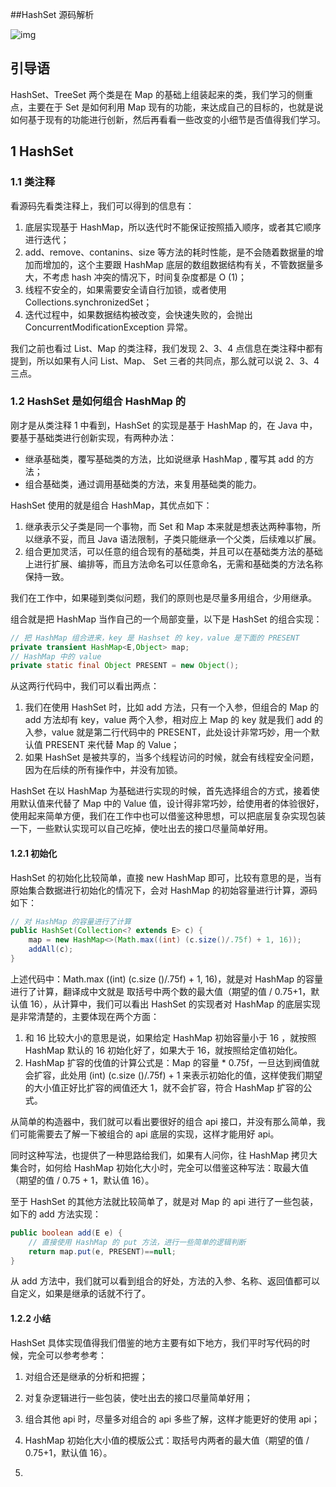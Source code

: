 ##HashSet 源码解析

![img](http://img4.sycdn.imooc.com/5d77064e0001864d06400359.jpg)

## 引导语

HashSet、TreeSet 两个类是在 Map 的基础上组装起来的类，我们学习的侧重点，主要在于 Set 是如何利用 Map 现有的功能，来达成自己的目标的，也就是说如何基于现有的功能进行创新，然后再看看一些改变的小细节是否值得我们学习。



## 1 HashSet

### 1.1 类注释

看源码先看类注释上，我们可以得到的信息有：

1. 底层实现基于 HashMap，所以迭代时不能保证按照插入顺序，或者其它顺序进行迭代；
2. add、remove、contanins、size 等方法的耗时性能，是不会随着数据量的增加而增加的，这个主要跟 HashMap 底层的数组数据结构有关，不管数据量多大，不考虑 hash 冲突的情况下，时间复杂度都是 O (1)；
3. 线程不安全的，如果需要安全请自行加锁，或者使用 Collections.synchronizedSet；
4. 迭代过程中，如果数据结构被改变，会快速失败的，会抛出 ConcurrentModificationException 异常。



我们之前也看过 List、Map 的类注释，我们发现 2、3、4 点信息在类注释中都有提到，所以如果有人问 List、Map、 Set 三者的共同点，那么就可以说 2、3、4 三点。

### 1.2 HashSet 是如何组合 HashMap 的

刚才是从类注释 1 中看到，HashSet 的实现是基于 HashMap 的，在 Java 中，要基于基础类进行创新实现，有两种办法：

- 继承基础类，覆写基础类的方法，比如说继承 HashMap , 覆写其 add 的方法；
- 组合基础类，通过调用基础类的方法，来复用基础类的能力。

HashSet 使用的就是组合 HashMap，其优点如下：

1. 继承表示父子类是同一个事物，而 Set 和 Map 本来就是想表达两种事物，所以继承不妥，而且 Java 语法限制，子类只能继承一个父类，后续难以扩展。
2. 组合更加灵活，可以任意的组合现有的基础类，并且可以在基础类方法的基础上进行扩展、编排等，而且方法命名可以任意命名，无需和基础类的方法名称保持一致。

我们在工作中，如果碰到类似问题，我们的原则也是尽量多用组合，少用继承。

组合就是把 HashMap 当作自己的一个局部变量，以下是 HashSet 的组合实现：

```java
// 把 HashMap 组合进来，key 是 Hashset 的 key，value 是下面的 PRESENT
private transient HashMap<E,Object> map;
// HashMap 中的 value
private static final Object PRESENT = new Object();
```

从这两行代码中，我们可以看出两点：

1. 我们在使用 HashSet 时，比如 add 方法，只有一个入参，但组合的 Map 的 add 方法却有 key，value 两个入参，相对应上 Map 的 key 就是我们 add 的入参，value 就是第二行代码中的 PRESENT，此处设计非常巧妙，用一个默认值 PRESENT 来代替 Map 的 Value；
2. 如果 HashSet 是被共享的，当多个线程访问的时候，就会有线程安全问题，因为在后续的所有操作中，并没有加锁。

HashSet 在以 HashMap 为基础进行实现的时候，首先选择组合的方式，接着使用默认值来代替了 Map 中的 Value 值，设计得非常巧妙，给使用者的体验很好，使用起来简单方便，我们在工作中也可以借鉴这种思想，可以把底层复杂实现包装一下，一些默认实现可以自己吃掉，使吐出去的接口尽量简单好用。

#### 1.2.1 初始化

HashSet 的初始化比较简单，直接 new HashMap 即可，比较有意思的是，当有原始集合数据进行初始化的情况下，会对 HashMap 的初始容量进行计算，源码如下：

```java
// 对 HashMap 的容量进行了计算
public HashSet(Collection<? extends E> c) {
    map = new HashMap<>(Math.max((int) (c.size()/.75f) + 1, 16));
    addAll(c);
}
```

上述代码中：Math.max ((int) (c.size ()/.75f) + 1, 16)，就是对 HashMap 的容量进行了计算，翻译成中文就是 取括号中两个数的最大值（期望的值 / 0.75+1，默认值 16），从计算中，我们可以看出 HashSet 的实现者对 HashMap 的底层实现是非常清楚的，主要体现在两个方面：

1. 和 16 比较大小的意思是说，如果给定 HashMap 初始容量小于 16 ，就按照 HashMap 默认的 16 初始化好了，如果大于 16，就按照给定值初始化。
2. HashMap 扩容的伐值的计算公式是：Map 的容量 * 0.75f，一旦达到阀值就会扩容，此处用 (int) (c.size ()/.75f) + 1 来表示初始化的值，这样使我们期望的大小值正好比扩容的阀值还大 1，就不会扩容，符合 HashMap 扩容的公式。

从简单的构造器中，我们就可以看出要很好的组合 api 接口，并没有那么简单，我们可能需要去了解一下被组合的 api 底层的实现，这样才能用好 api。

同时这种写法，也提供了一种思路给我们，如果有人问你，往 HashMap 拷贝大集合时，如何给 HashMap 初始化大小时，完全可以借鉴这种写法：取最大值（期望的值 / 0.75 + 1，默认值 16）。

至于 HashSet 的其他方法就比较简单了，就是对 Map 的 api 进行了一些包装，如下的 add 方法实现：

```java
public boolean add(E e) {
    // 直接使用 HashMap 的 put 方法，进行一些简单的逻辑判断
    return map.put(e, PRESENT)==null;
}
```

从 add 方法中，我们就可以看到组合的好处，方法的入参、名称、返回值都可以自定义，如果是继承的话就不行了。

#### 1.2.2 小结

HashSet 具体实现值得我们借鉴的地方主要有如下地方，我们平时写代码的时候，完全可以参考参考：

1. 对组合还是继承的分析和把握；
2. 对复杂逻辑进行一些包装，使吐出去的接口尽量简单好用；
3. 组合其他 api 时，尽量多对组合的 api 多些了解，这样才能更好的使用 api；
4. HashMap 初始化大小值的模版公式：取括号内两者的最大值（期望的值 / 0.75+1，默认值 16）。



1. 